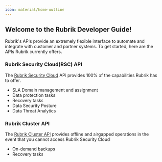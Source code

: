 ```yaml
---
icon: material/home-outline
---
```

## Welcome to the Rubrik Developer Guide!

Rubrik's APIs provide an extremely flexible interface to automate and integrate with customer and partner systems. To get started, here are the APIs Rubrik currently offers.

### Rubrik Security Cloud(RSC) API
The [Rubrik Security Cloud](Rubrik-Security-Cloud-API) API provides 100% of the capabilities Rubrik has to offer.

 - SLA Domain management and assignment
 - Data protection tasks
 - Recovery tasks
 - Data Security Posture
 - Data Threat Analytics

### Rubrik Cluster API
The [Rubrik Cluster API](Rubrik-Cluster-API) provides offline and airgapped operations in the event that you cannot access Rubrik Security Cloud

 - On-demand backups
 - Recovery tasks